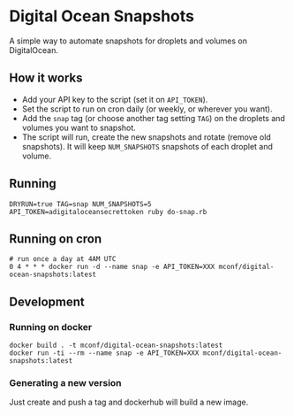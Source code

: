 # Digital Ocean Snapshots

A simple way to automate snapshots for droplets and volumes on DigitalOcean.

## How it works

* Add your API key to the script (set it on `API_TOKEN`).
* Set the script to run on cron daily (or weekly, or wherever you want).
* Add the `snap` tag (or choose another tag setting `TAG`) on the droplets and volumes you want to snapshot.
* The script will run, create the new snapshots and rotate (remove old snapshots). It will keep `NUM_SNAPSHOTS` snapshots of each droplet and volume.

## Running

```
DRYRUN=true TAG=snap NUM_SNAPSHOTS=5 API_TOKEN=adigitaloceansecrettoken ruby do-snap.rb
```


## Running on cron

```
# run once a day at 4AM UTC
0 4 * * * docker run -d --name snap -e API_TOKEN=XXX mconf/digital-ocean-snapshots:latest
```

## Development


### Running on docker

```
docker build . -t mconf/digital-ocean-snapshots:latest
docker run -ti --rm --name snap -e API_TOKEN=XXX mconf/digital-ocean-snapshots:latest
```

### Generating a new version

Just create and push a tag and dockerhub will build a new image.
